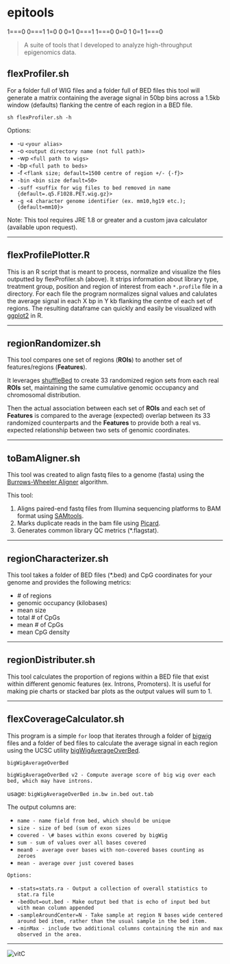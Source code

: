 # epitools

1===0
 0===1
  1=0
   0
  0=1
 0===1
 1===0
  0=0
   1
  0=1
 1===0

> A suite of tools that I developed to analyze high-throughput epigenomics data.

## flexProfiler.sh

For a folder full of WIG files and a folder full of BED files this tool will generate a matrix containing the average signal in 50bp bins across a 1.5kb window (defaults) flanking the centre of each region in a BED file.

`sh flexProfiler.sh -h`

Options:    
* -u `<your alias>` 
* -o `<output directory name (not full path)>` 
* -wp `<full path to wigs>` 
* -bp `<full path to beds>`  
* -f  `<flank size; default=1500 centre of region +/- {-f}>`
* `-bin <bin size default=50>`
* `-suff <suffix for wig files to bed removed in name {default=.q5.F1028.PET.wig.gz}>`
* `-g <4 character genome identifier (ex. mm10,hg19 etc.); {default=mm10}>`


Note: This tool requires JRE 1.8 or greater and a custom java calculator (available upon request).

---

## flexProfilePlotter.R

This is an R script that is meant to process, normalize and visualize the files outputted by flexProfiler.sh (above). It strips information about library type, treatment group, position and region of interest from each `*.profile` file in a directory. For each file the program normalizes signal values and calulates the average signal in each X bp in Y kb flanking the centre of each set of regions. The resulting dataframe can quickly and easily be visualized with [ggplot2](http://ggplot2.org/) in R.

---

## regionRandomizer.sh

This tool compares one set of regions (**ROIs**) to another set of features/regions (**Features**).

It leverages [shuffleBed](http://bedtools.readthedocs.io/en/latest/) to create 33 randomized region sets from each real **ROIs** set, maintaining the same cumulative genomic occupancy and chromosomal distribution.

Then the actual association between each set of **ROIs** and each set of **Features** is compared to the average (expected) overlap between its 33 randomized counterparts and the **Features** to provide both a real vs. expected relationship between two sets of genomic coordinates.

---

## toBamAligner.sh

This tool was created to align fastq files to a genome (fasta) using the [Burrows-Wheeler Aligner](http://bio-bwa.sourceforge.net/) algorithm.

This tool:

1. Aligns paired-end fastq files from Illumina sequencing platforms to BAM format using [SAMtools](http://samtools.sourceforge.net/).
2. Marks duplicate reads in the bam file using [Picard](https://broadinstitute.github.io/picard/command-line-overview.html).
3. Generates common library QC metrics (*.flagstat).

---

## regionCharacterizer.sh

This tool takes a folder of BED files (*.bed) and CpG coordinates for your genome and provides the following metrics:

* \# of regions
* genomic occupancy (kilobases)
* mean size
* total \# of CpGs
* mean \# of CpGs
* mean CpG density

---

## regionDistributer.sh

This tool calculates the proportion of regions within a BED file that exist within different genomic features (ex. Introns, Promoters). It is useful for making pie charts or stacked bar plots as the output values will sum to 1. 

---

## flexCoverageCalculator.sh

This program is a simple `for` loop that iterates through a folder of [bigwig](https://genome.ucsc.edu/goldenpath/help/bigWig.html) files and a folder of bed files to calculate the average signal in each region using the UCSC utility [bigWigAverageOverBed](http://hgdownload.soe.ucsc.edu/admin/exe/macOSX.x86_64/).

`bigWigAverageOverBed`

`bigWigAverageOverBed v2 - Compute average score of big wig over each bed, which may have introns.`

usage: `bigWigAverageOverBed in.bw in.bed out.tab`

The output columns are:
* `name - name field from bed, which should be unique`
* `size - size of bed (sum of exon sizes`
* `covered - \# bases within exons covered by bigWig`
* `sum - sum of values over all bases covered`
* `mean0 - average over bases with non-covered bases counting as zeroes`
* `mean - average over just covered bases`

`Options:`
* `-stats=stats.ra - Output a collection of overall statistics to stat.ra file`
* `-bedOut=out.bed - Make output bed that is echo of input bed but with mean column appended`
* `-sampleAroundCenter=N - Take sample at region N bases wide centered around bed item, rather than the usual sample in the bed item.`
* `-minMax - include two additional columns containing the min and max observed in the area.`

---

![vitC](https://upload.wikimedia.org/wikipedia/commons/b/b1/Ascorbic_acid_H-bonding.svg)



